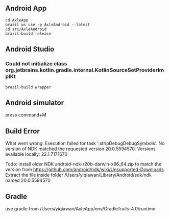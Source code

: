 ## Android App
```
cd AxleApp
brazil ws use -p AxleAndroid --latest
cd src/AxleAndroid
brazil-build release
```

## Android Studio

### Could not initialize class org.jetbrains.kotlin.gradle.internal.KotlinSourceSetProviderImplKt
```
brazil-build wrapper
```

## Android simulator

press command+M

## Build Error

What went wrong:
Execution failed for task ':stripDebugDebugSymbols'.
No version of NDK matched the requested version 20.0.5594570. Versions available locally: 22.1.7171670

Todo:
Install older NDK android-ndk-r20b-darwin-x86_64.zip to match the version from https://github.com/android/ndk/wiki/Unsupported-Downloads
Extract the file inside folder /Users/yiqiawan/Library/Android/sdk/ndk named 20.0.5594570

## Gradle
use gradle from
/Users/yiqiawan/AxleApp/env/GradleTrails-4.0/runtime
